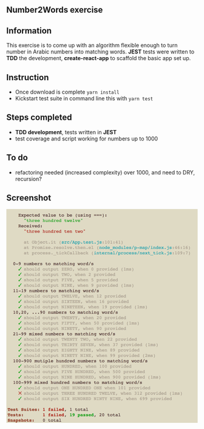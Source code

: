## Number2Words exercise

## Information

This exercise is to come up with an algorithm flexible enough to turn number in Arabic numbers into matching words. **JEST** tests were written to **TDD** the development, **create-react-app** to scaffold the basic app set up.

## Instruction
- Once download is complete ```yarn install```
- Kickstart test suite in command line this with ```yarn test```


## Steps completed
- **TDD development**, tests written in **JEST**
- test coverage and script working for numbers up to 1000

## To do
- refactoring needed (increased complexity) over 1000, and need to DRY, recursion?

## Screenshot
![Screenshot|600x669.25,66%](public/screenshot.png)
